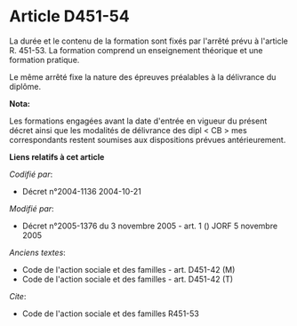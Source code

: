 # Article D451-54

La durée et le contenu de la formation sont fixés par l'arrêté prévu à l'article R. 451-53. La formation comprend un
enseignement théorique et une formation pratique.

Le même arrêté fixe la nature des épreuves préalables à la délivrance du diplôme.

**Nota:**

Les formations engagées avant la date d'entrée en vigueur du présent décret ainsi que les modalités de délivrance des dipl <
CB > mes correspondants restent soumises aux dispositions prévues antérieurement.

**Liens relatifs à cet article**

_Codifié par_:

  - Décret n°2004-1136 2004-10-21

_Modifié par_:

  - Décret n°2005-1376 du 3 novembre 2005 - art. 1 () JORF 5 novembre 2005

_Anciens textes_:

  - Code de l'action sociale et des familles - art. D451-42 (M)
  - Code de l'action sociale et des familles - art. D451-42 (T)

_Cite_:

  - Code de l'action sociale et des familles R451-53
